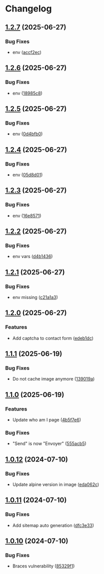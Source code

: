 # Changelog

## [1.2.7](https://github.com/Ranoth/Portfolio-Svelte/compare/v1.2.6...v1.2.7) (2025-06-27)


### Bug Fixes

* env ([accf2ec](https://github.com/Ranoth/Portfolio-Svelte/commit/accf2ec4f690e909952a079f044eca7a1b09e06c))

## [1.2.6](https://github.com/Ranoth/Portfolio-Svelte/compare/v1.2.5...v1.2.6) (2025-06-27)


### Bug Fixes

* env ([18985c8](https://github.com/Ranoth/Portfolio-Svelte/commit/18985c8a0b699ad5ffae5f05aa670e537073abe4))

## [1.2.5](https://github.com/Ranoth/Portfolio-Svelte/compare/v1.2.4...v1.2.5) (2025-06-27)


### Bug Fixes

* env ([0d4bfb0](https://github.com/Ranoth/Portfolio-Svelte/commit/0d4bfb07b713ed28b579fa91ac942e94733062f9))

## [1.2.4](https://github.com/Ranoth/Portfolio-Svelte/compare/v1.2.3...v1.2.4) (2025-06-27)


### Bug Fixes

* env ([05d8d01](https://github.com/Ranoth/Portfolio-Svelte/commit/05d8d015fccb56604ed629a234a400f1984e16bf))

## [1.2.3](https://github.com/Ranoth/Portfolio-Svelte/compare/v1.2.2...v1.2.3) (2025-06-27)


### Bug Fixes

* env ([16e8571](https://github.com/Ranoth/Portfolio-Svelte/commit/16e8571839fb9b245a356b1bff9c308ba8fb01c2))

## [1.2.2](https://github.com/Ranoth/Portfolio-Svelte/compare/v1.2.1...v1.2.2) (2025-06-27)


### Bug Fixes

* env vars ([d4b1436](https://github.com/Ranoth/Portfolio-Svelte/commit/d4b1436a3ba5624ca776b2d8d02f4b0b4acfcd52))

## [1.2.1](https://github.com/Ranoth/Portfolio-Svelte/compare/v1.2.0...v1.2.1) (2025-06-27)


### Bug Fixes

* env missing ([c21a1a3](https://github.com/Ranoth/Portfolio-Svelte/commit/c21a1a3e4698c2be141d42e95dcc70e0a72c9c7b))

## [1.2.0](https://github.com/Ranoth/Portfolio-Svelte/compare/v1.1.1...v1.2.0) (2025-06-27)


### Features

* Add captcha to contact form ([edeb1dc](https://github.com/Ranoth/Portfolio-Svelte/commit/edeb1dcffb00d3c2dea470089445b99c9864f4e2))

## [1.1.1](https://github.com/Ranoth/Portfolio-Svelte/compare/v1.1.0...v1.1.1) (2025-06-19)


### Bug Fixes

* Do not cache image anymore ([139019a](https://github.com/Ranoth/Portfolio-Svelte/commit/139019a0d2a3a959ef2ce844be8be6d92997e229))

## [1.1.0](https://github.com/Ranoth/Portfolio-Svelte/compare/v1.0.12...v1.1.0) (2025-06-19)


### Features

* Update who am I page ([4b5f7e6](https://github.com/Ranoth/Portfolio-Svelte/commit/4b5f7e641ed1f4db961af209e6a64c50c35c9ea9))


### Bug Fixes

* "Send" is now "Envoyer" ([555acb5](https://github.com/Ranoth/Portfolio-Svelte/commit/555acb55a70958e3e5abee37e5b9253e2eb52335))

## [1.0.12](https://github.com/Ranoth/Portfolio-Svelte/compare/v1.0.11...v1.0.12) (2024-07-10)


### Bug Fixes

* Update alpine version in image ([eda062c](https://github.com/Ranoth/Portfolio-Svelte/commit/eda062c50f1552f50cc790c0c28b0ed4635f1460))

## [1.0.11](https://github.com/Ranoth/Portfolio-Svelte/compare/v1.0.10...v1.0.11) (2024-07-10)


### Bug Fixes

* Add sitemap auto generation ([dfc3e33](https://github.com/Ranoth/Portfolio-Svelte/commit/dfc3e334a9556e54d7b5805b6ccb8088f9645e12))

## [1.0.10](https://github.com/Ranoth/Portfolio-Svelte/compare/v1.0.9...v1.0.10) (2024-07-10)


### Bug Fixes

* Braces vulnerability ([85329f1](https://github.com/Ranoth/Portfolio-Svelte/commit/85329f149c6cfe7ce47c5d2e259eee73246bd37f))
